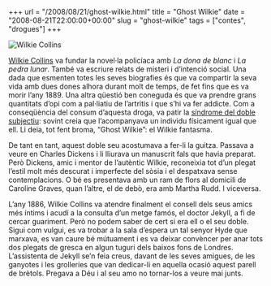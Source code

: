 +++
url = "/2008/08/21/ghost-wilkie.html"
title = "Ghost Wilkie"
date = "2008-08-21T22:00:00+00:00"
slug = "ghost-wilkie"
tags = ["contes", "drogues"]
+++

<img src="http://carlesbellver.net/pics/wilkies.jpg" alt="Wilkie Collins" />

[Wilkie Collins](http://en.wikipedia.org/wiki/Wilkie_Collins) va fundar la novel·la policíaca amb *La dona de blanc* i *La pedra lunar*. També va escriure relats de misteri i d’intenció social. Una dada que esmenten totes les seves biografies és que va compartir la seva vida amb dues dones alhora durant molt de temps, de fet fins que es va morir l’any 1889. Una altra qüestió ben coneguda és que va prendre grans quantitats d’opi com a pal·liatiu de l’artritis i que s’hi va fer addicte. Com a conseqüència del consum d’aquesta droga, va patir la [síndrome del doble subjectiu](http://en.wikipedia.org/wiki/Syndrome_of_subjective_doubles): sovint creia que l’acompanyava un individu físicament igual que ell. Li deia, tot fent broma, “Ghost Wilkie”: el Wilkie fantasma.

De tant en tant, aquest doble seu acostumava a fer-li la guitza. Passava a veure en Charles Dickens i li lliurava un manuscrit fals que havia preparat. Però Dickens, amic i mentor de l’autèntic Wilkie, reconeixia tot d’un plegat l’estil molt més descurat i imperfecte del sòsia i el despatxava sense contemplacions. O bé es presentava amb un ram de flors al domicili de Caroline Graves, quan l’altre, el de debò, era amb Martha Rudd. I viceversa.

L’any 1886, Wilkie Collins va atendre finalment el consell dels seus amics més íntims i acudí a la consulta d’un metge famós, el doctor Jekyll, a fi de cercar guariment. Però no podem saber de cert si era ell o el seu doble. Sigui com vulgui, es va trobar a la sala d’espera un tal senyor Hyde que marxava, es van caure bé mútuament i es va deixar convèncer per anar tots dos plegats de gresca en algun tuguri dels baixos fons de Londres. L’assistenta de Jekyll se’n feia creus, davant de les seves amigues, de les ganyotes i les grolleries que van dedicar-li en aquella ocasió aquest parell de brètols. Pregava a Déu i al seu amo no tornar-los a veure mai junts.

